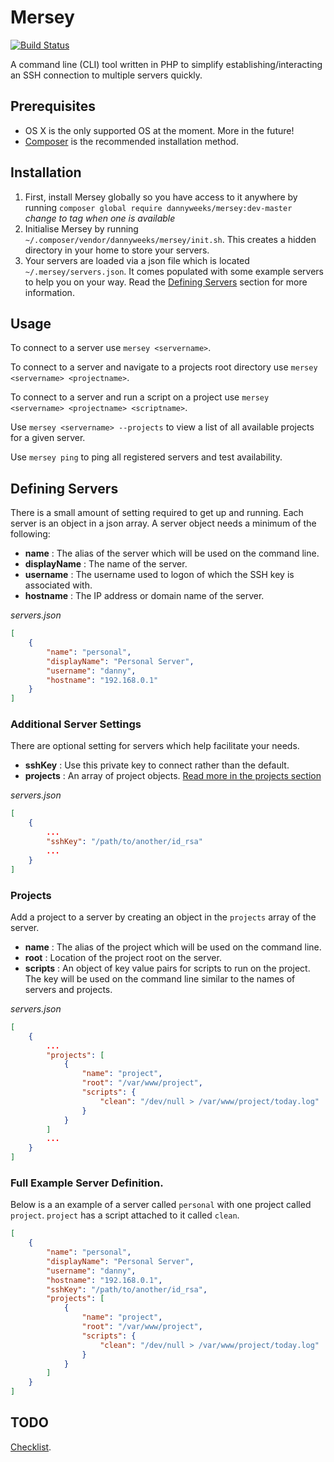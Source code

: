 # Mersey

[![Build Status](https://travis-ci.org/dannyweeks/mersey.svg?branch=master)](https://travis-ci.org/dannyweeks/mersey)

A command line (CLI) tool written in PHP to simplify establishing/interacting an SSH connection to multiple servers quickly.

## Prerequisites

- OS X is the only supported OS at the moment. More in the future!
- [Composer](https://getcomposer.org/) is the recommended installation method.

## Installation

1. First, install Mersey globally so you have access to it anywhere by running `composer global require dannyweeks/mersey:dev-master` *change to tag when one is available*
2. Initialise Mersey by running `~/.composer/vendor/dannyweeks/mersey/init.sh`. This creates a hidden directory in your home to store your servers.
3. Your servers are loaded via a json file which is located `~/.mersey/servers.json`. It comes populated with some example servers to help you on your way. Read the [Defining Servers](#defining-servers) section for more information.

## Usage

To connect to a server use `mersey <servername>`. 

To connect to a server and navigate to a projects root directory use `mersey <servername> <projectname>`.

To connect to a server and run a script on a project use `mersey <servername> <projectname> <scriptname>`.

Use `mersey <servername> --projects` to view a list of all available projects for a given server.

Use `mersey ping` to ping all registered servers and test availability.

## Defining Servers
There is a small amount of setting required to get up and running. Each server is an object in a json array. A server object
needs a minimum of the following:

* **name** : The alias of the server which will be used on the command line.
* **displayName** : The name of the server.
* **username** : The username used to logon of which the SSH key is associated with. 
* **hostname** : The IP address or domain name of the server.

*servers.json*
```json
[
    {
        "name": "personal",
        "displayName": "Personal Server",
        "username": "danny",
        "hostname": "192.168.0.1"
    }
]
```

### Additional Server Settings

There are optional setting for servers which help facilitate your needs. 

* **sshKey** : Use this private key to connect rather than the default.
* **projects** : An array of project objects. [Read more in the projects section](#projects)

*servers.json*
```json
[
    {
        ...
        "sshKey": "/path/to/another/id_rsa"
        ...
    }
]
```

### Projects

Add a project to a server by creating an object in the `projects` array of the server.

* **name** : The alias of the project which will be used on the command line.
* **root** : Location of the project root on the server.
* **scripts** : An object of key value pairs for scripts to run on the project. The key will be used on the command line 
similar to the names of servers and projects.

*servers.json*
```json
[
    {
        ...
        "projects": [
            {
                "name": "project",
                "root": "/var/www/project",
                "scripts": {
                    "clean": "/dev/null > /var/www/project/today.log"
                }
            }
        ]
        ...
    }
]
```

### Full Example Server Definition.

Below is a an example of a server called `personal` with one project called `project`. `project` has a script attached
 to it called `clean`. 

```json
[
    {
        "name": "personal",
        "displayName": "Personal Server",
        "username": "danny",
        "hostname": "192.168.0.1",
        "sshKey": "/path/to/another/id_rsa",
        "projects": [
            {
                "name": "project",
                "root": "/var/www/project",
                "scripts": {
                    "clean": "/dev/null > /var/www/project/today.log"
                }
            }
        ]
    }
]
```

## TODO

[Checklist](http://phppackagechecklist.com/#1,2,3,4,5,6,8,9,12,13).
